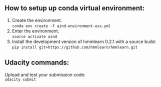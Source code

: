 ## How to setup up conda virtual environment:

1. Create the environment.  
```conda env create -f aind-environment-osx.yml```
2. Enter the environment.  
```source activate aind```
3. Install the development version of hmmlearn 0.2.1 with a source build:  
```pip install git+https://github.com/hmmlearn/hmmlearn.git```

## Udacity commands:

Upload and test your submission code:  
```udacity submit```

